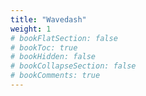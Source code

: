 ```yaml
---
title: "Wavedash"
weight: 1
# bookFlatSection: false
# bookToc: true
# bookHidden: false
# bookCollapseSection: false
# bookComments: true
---
```

